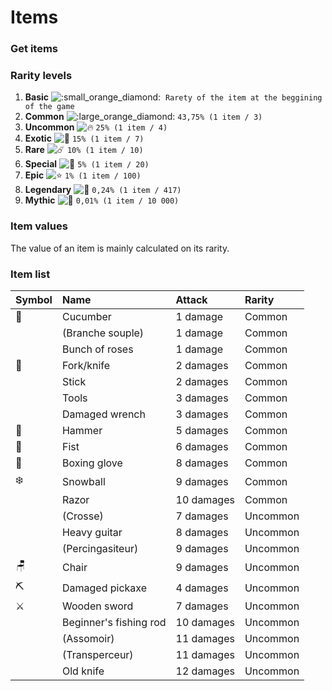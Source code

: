 # Items

### Get items

### Rarity levels

1.  **Basic** ![:small\_orange\_diamond:](https://canary.discordapp.com/assets/2ed10f1e93fae671236707973405d39e.svg) ️ `Rarety of the item at the beggining of the game` 
2.  **Common** ![:large\_orange\_diamond:](https://canary.discordapp.com/assets/c2628f272e20001dcdda4a0839b17fb0.svg) `43,75% (1 item / 3)` 
3.  **Uncommon** ![:fire:](https://canary.discordapp.com/assets/67069a13e006345ce28ecc581f2ed162.svg) `25% (1 item / 4)` 
4.  **Exotic** ![:trident:](https://canary.discordapp.com/assets/7d7c9561cc5ab5259ff8023b8ef86c99.svg) `15% (1 item / 7)` 
5.  **Rare** ![:comet:](https://canary.discordapp.com/assets/b1287f622ee40d8bfc5c008b176f0ea7.svg) `10% (1 item / 10)` 
6.  **Special** ![:dizzy:](https://canary.discordapp.com/assets/1b3817ca3b1dc991baefdb3079ed0624.svg) `5% (1 item / 20)` 
7.  **Epic** ![:star:](https://canary.discordapp.com/assets/141d49436743034a59dec6bd5618675d.svg) `1% (1 item / 100)` 
8.  **Legendary** ![:star2:](https://canary.discordapp.com/assets/030fc6691abd2ab36c1d90407e02505e.svg) `0,24% (1 item / 417)` 
9.  **Mythic** ![:gem:](https://canary.discordapp.com/assets/5a8d9af8b5b3922097b2cccfce844630.svg) `0,01% (1 item / 10 000)`

### Item values

The value of an item is mainly calculated on its rarity.

### Item list

| Symbol | Name | Attack | Rarity |
| :--- | :--- | :--- | :--- |
| 🥒 | Cucumber | 1 damage | Common |
|  | \(Branche souple\) | 1 damage | Common |
|  | Bunch of roses | 1 damage | Common |
| 🍴 | Fork/knife | 2 damages | Common |
|  | Stick | 2 damages | Common |
|  | Tools | 3 damages | Common |
|  | Damaged wrench | 3 damages | Common |
| 🔨 | Hammer | 5 damages | Common |
| 👊 | Fist | 6 damages | Common |
| 🥊 | Boxing glove | 8 damages | Common |
| ❄️ | Snowball | 9 damages | Common |
|  | Razor | 10 damages | Common |
|  | \(Crosse\) | 7 damages | Uncommon |
|  | Heavy guitar | 8 damages | Uncommon |
|  | \(Percingasiteur\) | 9 damages | Uncommon |
| 🪑 | Chair | 9 damages | Uncommon |
| ⛏️ | Damaged pickaxe | 4 damages | Uncommon |
| ⚔ | Wooden sword | 7 damages | Uncommon |
|  | Beginner's fishing rod | 10 damages | Uncommon |
|  | \(Assomoir\) | 11 damages | Uncommon |
|  | \(Transperceur\) | 11 damages | Uncommon |
|  | Old knife | 12 damages | Uncommon |

